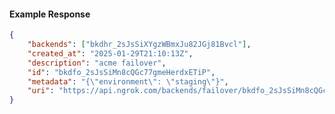 <!-- Code generated for API Clients. DO NOT EDIT. -->

#### Example Response

```json
{
	"backends": ["bkdhr_2sJsSiXYgzWBmxJu82JGj81Bvcl"],
	"created_at": "2025-01-29T21:10:13Z",
	"description": "acme failover",
	"id": "bkdfo_2sJsSiMn8cQGc77gmeHerdxETiP",
	"metadata": "{\"environment\": \"staging\"}",
	"uri": "https://api.ngrok.com/backends/failover/bkdfo_2sJsSiMn8cQGc77gmeHerdxETiP"
}
```
